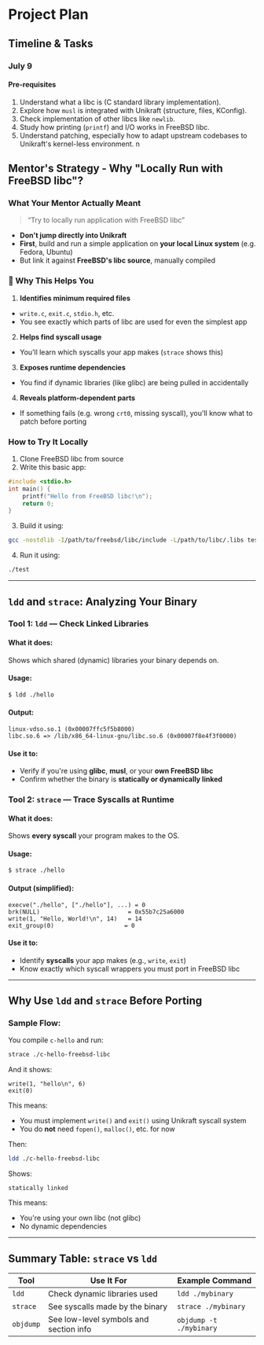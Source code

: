 # Project Plan
##  Timeline & Tasks
###  July 9
####  Pre-requisites

1. Understand what a libc is (C standard library implementation).
2. Explore how `musl` is integrated with Unikraft (structure, files, KConfig).
3. Check implementation of other libcs like `newlib`.
4. Study how printing (`printf`) and I/O works in FreeBSD libc.
5. Understand patching, especially how to adapt upstream codebases to Unikraft's kernel-less environment.
n

## Mentor's Strategy - Why "Locally Run with FreeBSD libc"?

### What Your Mentor Actually Meant

> “Try to locally run application with FreeBSD libc”

* **Don't jump directly into Unikraft**
* **First**, build and run a simple application on **your local Linux system** (e.g. Fedora, Ubuntu)
* But link it against **FreeBSD's libc source**, manually compiled

### 🧠 Why This Helps You

1.  **Identifies minimum required files**

   * `write.c`, `exit.c`, `stdio.h`, etc.
   * You see exactly which parts of libc are used for even the simplest app

2.  **Helps find syscall usage**

   * You’ll learn which syscalls your app makes (`strace` shows this)

3.  **Exposes runtime dependencies**

   * You find if dynamic libraries (like glibc) are being pulled in accidentally

4.  **Reveals platform-dependent parts**

   * If something fails (e.g. wrong `crt0`, missing syscall), you'll know what to patch before porting

###  How to Try It Locally

1. Clone FreeBSD libc from source
2. Write this basic app:

```c
#include <stdio.h>
int main() {
    printf("Hello from FreeBSD libc!\n");
    return 0;
}
```

3. Build it using:

```bash
gcc -nostdlib -I/path/to/freebsd/libc/include -L/path/to/libc/.libs test.c -o test
```

4. Run it using:

```bash
./test
```

---

## `ldd` and `strace`: Analyzing Your Binary

###  Tool 1: `ldd` — Check Linked Libraries

####  What it does:

Shows which shared (dynamic) libraries your binary depends on.

####  Usage:

```bash
$ ldd ./hello
```

####  Output:

```text
linux-vdso.so.1 (0x00007ffc5f5b8000)
libc.so.6 => /lib/x86_64-linux-gnu/libc.so.6 (0x00007f8e4f3f0000)
```

#### Use it to:

* Verify if you're using **glibc**, **musl**, or your **own FreeBSD libc**
* Confirm whether the binary is **statically or dynamically linked**

###  Tool 2: `strace` — Trace Syscalls at Runtime

####  What it does:

Shows **every syscall** your program makes to the OS.

####  Usage:

```bash
$ strace ./hello
```

####  Output (simplified):

```text
execve("./hello", ["./hello"], ...) = 0
brk(NULL)                         = 0x55b7c25a6000
write(1, "Hello, World!\n", 14)   = 14
exit_group(0)                    = 0
```

####  Use it to:

* Identify **syscalls** your app makes (e.g., `write`, `exit`)
* Know exactly which syscall wrappers you must port in FreeBSD libc

---

##  Why Use `ldd` and `strace` Before Porting

###  Sample Flow:

You compile `c-hello` and run:

```bash
strace ./c-hello-freebsd-libc
```

And it shows:

```text
write(1, "hello\n", 6)
exit(0)
```

This means:

* You must implement `write()` and `exit()` using Unikraft syscall system
* You do **not** need `fopen()`, `malloc()`, etc. for now

Then:

```bash
ldd ./c-hello-freebsd-libc
```

Shows:

```text
statically linked
```

This means:

*  You're using your own libc (not glibc)
*  No dynamic dependencies

---

##  Summary Table: `strace` vs `ldd`

| Tool      | Use It For                             | Example Command         |
| --------- | -------------------------------------- | ----------------------- |
| `ldd`     | Check dynamic libraries used           | `ldd ./mybinary`        |
| `strace`  | See syscalls made by the binary        | `strace ./mybinary`     |
| `objdump` | See low-level symbols and section info | `objdump -t ./mybinary` |

